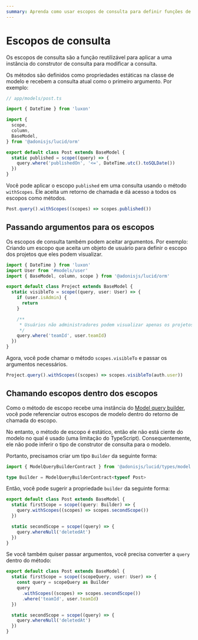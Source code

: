 ```yaml
---
summary: Aprenda como usar escopos de consulta para definir funções de construtor de consulta reutilizáveis.
---
```


# Escopos de consulta

Os escopos de consulta são a função reutilizável para aplicar a uma instância do construtor de consulta para modificar a consulta.

Os métodos são definidos como propriedades estáticas na classe de modelo e recebem a consulta atual como o primeiro argumento. Por exemplo:

```ts {6}
// app/models/post.ts

import { DateTime } from 'luxon'

import {
  scope,
  column,
  BaseModel,
} from '@adonisjs/lucid/orm'

export default class Post extends BaseModel {
  static published = scope((query) => {
    query.where('publishedOn', '<=', DateTime.utc().toSQLDate())
  })
}
```

Você pode aplicar o escopo `published` em uma consulta usando o método `withScopes`. Ele aceita um retorno de chamada e dá acesso a todos os escopos como métodos.

```ts
Post.query().withScopes((scopes) => scopes.published())
```

## Passando argumentos para os escopos

Os escopos de consulta também podem aceitar argumentos. Por exemplo: Criando um escopo que aceita um objeto de usuário para definir o escopo dos projetos que eles podem visualizar.

```ts
import { DateTime } from 'luxon'
import User from '#models/user'
import { BaseModel, column, scope } from '@adonisjs/lucid/orm'

export default class Project extends BaseModel {
  static visibleTo = scope((query, user: User) => {
    if (user.isAdmin) {
      return
    }

    /**
     * Usuários não administradores podem visualizar apenas os projetos de sua própria equipe
     */
    query.where('teamId', user.teamId)
  })
}
```

Agora, você pode chamar o método `scopes.visibleTo` e passar os argumentos necessários.

```ts
Project.query().withScopes((scopes) => scopes.visibleTo(auth.user))
```

## Chamando escopos dentro dos escopos

Como o método de escopo recebe uma instância do [Model query builder](./query_builder.md), você pode referenciar outros escopos de modelo dentro do retorno de chamada do escopo.

No entanto, o método de escopo é estático, então ele não está ciente do modelo no qual é usado (uma limitação do TypeScript). Consequentemente, ele não pode inferir o tipo de construtor de consulta para o modelo.

Portanto, precisamos criar um tipo `Builder` da seguinte forma:

```ts {3}
import { ModelQueryBuilderContract } from '@adonisjs/lucid/types/model'

type Builder = ModelQueryBuilderContract<typeof Post>
```

Então, você pode sugerir a propriedade `builder` da seguinte forma:

```ts {2}
export default class Post extends BaseModel {
  static firstScope = scope((query: Builder) => {
    query.withScopes((scopes) => scopes.secondScope())
  })

  static secondScope = scope((query) => {
    query.whereNull('deletedAt')
  })
}
```

Se você também quiser passar argumentos, você precisa converter a `query` dentro do método:

```ts {3}
export default class Post extends BaseModel {
  static firstScope = scope((scopeQuery, user: User) => {
    const query = scopeQuery as Builder
    query
      .withScopes((scopes) => scopes.secondScope())
      .where('teamId', user.teamId)
  })

  static secondScope = scope((query) => {
    query.whereNull('deletedAt')
  })
}
```
